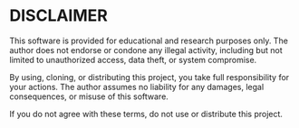 # DISCLAIMER

This software is provided for educational and research purposes only. The author does not endorse or condone any illegal activity, including but not limited to unauthorized access, data theft, or system compromise.

By using, cloning, or distributing this project, you take full responsibility for your actions. The author assumes no liability for any damages, legal consequences, or misuse of this software.

If you do not agree with these terms, do not use or distribute this project.
